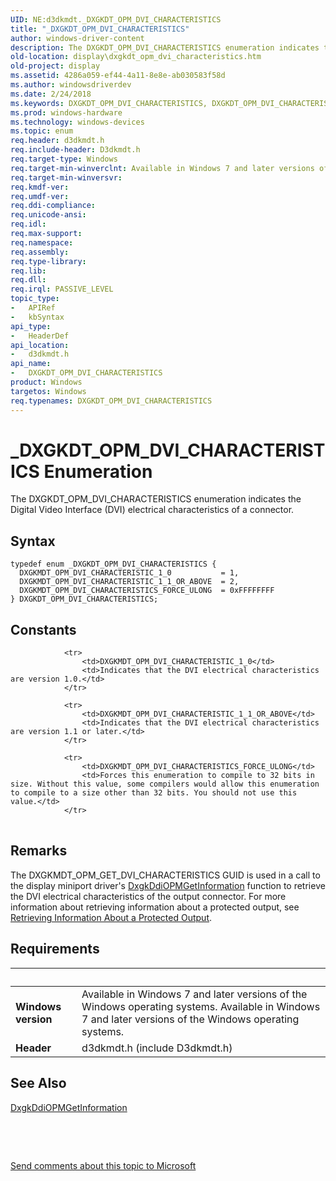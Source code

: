 ```yaml
---
UID: NE:d3dkmdt._DXGKDT_OPM_DVI_CHARACTERISTICS
title: "_DXGKDT_OPM_DVI_CHARACTERISTICS"
author: windows-driver-content
description: The DXGKDT_OPM_DVI_CHARACTERISTICS enumeration indicates the Digital Video Interface (DVI) electrical characteristics of a connector.
old-location: display\dxgkdt_opm_dvi_characteristics.htm
old-project: display
ms.assetid: 4286a059-ef44-4a11-8e8e-ab030583f58d
ms.author: windowsdriverdev
ms.date: 2/24/2018
ms.keywords: DXGKDT_OPM_DVI_CHARACTERISTICS, DXGKDT_OPM_DVI_CHARACTERISTICS enumeration [Display Devices], DXGKMDT_OPM_DVI_CHARACTERISTICS_FORCE_ULONG, DXGKMDT_OPM_DVI_CHARACTERISTIC_1_0, DXGKMDT_OPM_DVI_CHARACTERISTIC_1_1_OR_ABOVE, DmEnums_4bcf670e-2b55-4278-80a4-71c7c820dae6.xml, _DXGKDT_OPM_DVI_CHARACTERISTICS, d3dkmdt/DXGKDT_OPM_DVI_CHARACTERISTICS, d3dkmdt/DXGKMDT_OPM_DVI_CHARACTERISTICS_FORCE_ULONG, d3dkmdt/DXGKMDT_OPM_DVI_CHARACTERISTIC_1_0, d3dkmdt/DXGKMDT_OPM_DVI_CHARACTERISTIC_1_1_OR_ABOVE, display.dxgkdt_opm_dvi_characteristics
ms.prod: windows-hardware
ms.technology: windows-devices
ms.topic: enum
req.header: d3dkmdt.h
req.include-header: D3dkmdt.h
req.target-type: Windows
req.target-min-winverclnt: Available in Windows 7 and later versions of the Windows operating systems.
req.target-min-winversvr: 
req.kmdf-ver: 
req.umdf-ver: 
req.ddi-compliance: 
req.unicode-ansi: 
req.idl: 
req.max-support: 
req.namespace: 
req.assembly: 
req.type-library: 
req.lib: 
req.dll: 
req.irql: PASSIVE_LEVEL
topic_type:
-	APIRef
-	kbSyntax
api_type:
-	HeaderDef
api_location:
-	d3dkmdt.h
api_name:
-	DXGKDT_OPM_DVI_CHARACTERISTICS
product: Windows
targetos: Windows
req.typenames: DXGKDT_OPM_DVI_CHARACTERISTICS
---
```


# _DXGKDT_OPM_DVI_CHARACTERISTICS Enumeration
The DXGKDT_OPM_DVI_CHARACTERISTICS enumeration indicates the Digital Video Interface (DVI) electrical characteristics of a connector.

## Syntax
````
typedef enum _DXGKDT_OPM_DVI_CHARACTERISTICS { 
  DXGKMDT_OPM_DVI_CHARACTERISTIC_1_0           = 1,
  DXGKMDT_OPM_DVI_CHARACTERISTIC_1_1_OR_ABOVE  = 2,
  DXGKMDT_OPM_DVI_CHARACTERISTICS_FORCE_ULONG  = 0xFFFFFFFF
} DXGKDT_OPM_DVI_CHARACTERISTICS;
````

## Constants

<table>
            
                <tr>
                    <td>DXGKMDT_OPM_DVI_CHARACTERISTIC_1_0</td>
                    <td>Indicates that the DVI electrical characteristics are version 1.0.</td>
                </tr>
            
                <tr>
                    <td>DXGKMDT_OPM_DVI_CHARACTERISTIC_1_1_OR_ABOVE</td>
                    <td>Indicates that the DVI electrical characteristics are version 1.1 or later.</td>
                </tr>
            
                <tr>
                    <td>DXGKMDT_OPM_DVI_CHARACTERISTICS_FORCE_ULONG</td>
                    <td>Forces this enumeration to compile to 32 bits in size. Without this value, some compilers would allow this enumeration to compile to a size other than 32 bits. You should not use this value.</td>
                </tr>
</table>

## Remarks

The DXGKMDT_OPM_GET_DVI_CHARACTERISTICS GUID is used in a call to the display miniport driver's <a href="..\dispmprt\nc-dispmprt-dxgkddi_opm_get_information.md">DxgkDdiOPMGetInformation</a> function to retrieve the DVI electrical characteristics of the output connector. For more information about retrieving information about a protected output, see <a href="https://msdn.microsoft.com/20e268b8-fea0-48dd-a3cd-3cbb4233ef99">Retrieving Information About a Protected Output</a>.

## Requirements
| &nbsp; | &nbsp; |
| ---- |:---- |
| **Windows version** | Available in Windows 7 and later versions of the Windows operating systems. Available in Windows 7 and later versions of the Windows operating systems. |
| **Header** | d3dkmdt.h (include D3dkmdt.h) |

## See Also

<a href="..\dispmprt\nc-dispmprt-dxgkddi_opm_get_information.md">DxgkDdiOPMGetInformation</a>



 

 

<a href="mailto:wsddocfb@microsoft.com?subject=Documentation%20feedback [display\display]:%20DXGKDT_OPM_DVI_CHARACTERISTICS enumeration%20 RELEASE:%20(2/24/2018)&amp;body=%0A%0APRIVACY STATEMENT%0A%0AWe use your feedback to improve the documentation. We don't use your email address for any other purpose, and we'll remove your email address from our system after the issue that you're reporting is fixed. While we're working to fix this issue, we might send you an email message to ask for more info. Later, we might also send you an email message to let you know that we've addressed your feedback.%0A%0AFor more info about Microsoft's privacy policy, see http://privacy.microsoft.com/en-us/default.aspx." title="Send comments about this topic to Microsoft">Send comments about this topic to Microsoft</a>